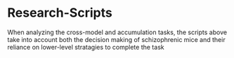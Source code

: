 # Research-Scripts

When analyzing the cross-model and accumulation tasks, 
the scripts above take into account both the decision making of schizophrenic mice 
and their reliance on lower-level stratagies to complete the task
